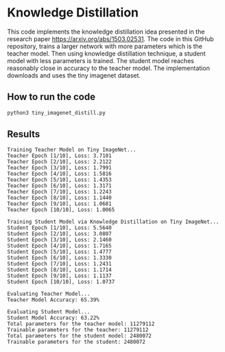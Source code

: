 
# Knowledge Distillation

This code implements the knowledge distillation idea presented in the research paper https://arxiv.org/abs/1503.02531. The code in this GitHub repository, trains a larger network with more parameters which is the teacher model. Then using knowledge distillation technique, a student model with less parameters is trained. The student model reaches reasonably close in accuracy to the teacher model. The implementation downloads and uses the tiny imagenet dataset.


## How to run the code

```sh
python3 tiny_imagenet_distill.py
```

## Results

```
Training Teacher Model on Tiny ImageNet...
Teacher Epoch [1/10], Loss: 3.7101
Teacher Epoch [2/10], Loss: 2.2122
Teacher Epoch [3/10], Loss: 1.7991
Teacher Epoch [4/10], Loss: 1.5816
Teacher Epoch [5/10], Loss: 1.4353
Teacher Epoch [6/10], Loss: 1.3171
Teacher Epoch [7/10], Loss: 1.2243
Teacher Epoch [8/10], Loss: 1.1440
Teacher Epoch [9/10], Loss: 1.0681
Teacher Epoch [10/10], Loss: 1.0065

Training Student Model via Knowledge Distillation on Tiny ImageNet...
Student Epoch [1/10], Loss: 5.5640
Student Epoch [2/10], Loss: 3.0807
Student Epoch [3/10], Loss: 2.1460
Student Epoch [4/10], Loss: 1.7165
Student Epoch [5/10], Loss: 1.4777
Student Epoch [6/10], Loss: 1.3330
Student Epoch [7/10], Loss: 1.2431
Student Epoch [8/10], Loss: 1.1714
Student Epoch [9/10], Loss: 1.1137
Student Epoch [10/10], Loss: 1.0737

Evaluating Teacher Model...
Teacher Model Accuracy: 65.39%

Evaluating Student Model...
Student Model Accuracy: 63.22%
Total parameters for the teacher model: 11279112
Trainable parameters for the teacher: 11279112
Total parameters for the student model: 2480072
Trainable parameters for the student: 2480072
```







